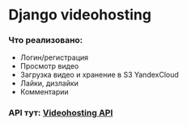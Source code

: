 # Django videohosting 
### Что реализовано:
- Логин/регистрация
- Просмотр видео
- Загрузка видео и хранение в S3 YandexCloud
- Лайки, дизлайки
- Комментарии
### API тут: [Videohosting API](https://roostik.notion.site/Videohosting-API-94c82f8653554b37a5a16d2842762760?pvs=4)
